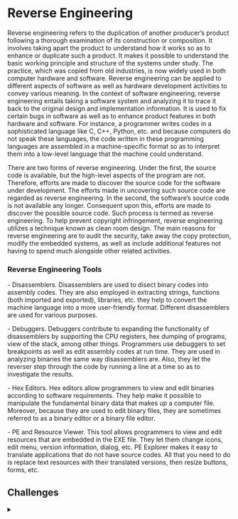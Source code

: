 <H1>Reverse Engineering</H1>
<p></p>
Reverse engineering refers to the duplication of another producer’s product following a thorough examination of its construction or composition. It involves taking apart the product to understand how it works so as to enhance or duplicate such a product. It makes it possible to understand the basic working principle and structure of the systems under study. The practice, which was copied from old industries, is now widely used in both computer hardware and software. Reverse engineering can be applied to different aspects of software as well as hardware development activities to convey various meaning. In the context of software engineering, reverse engineering entails taking a software system and analyzing it to trace it back to the original design and implementation information. It is used to fix certain bugs in software as well as to enhance product features in both hardware and software. For instance, a programmer writes codes in a sophisticated language like C, C++, Python, etc. and because computers do not speak these languages, the code written in these programming languages are assembled in a machine-specific format so as to interpret them into a low-level language that the machine could understand.
<p></p>
There are two forms of reverse engineering. Under the first, the source code is available, but the high-level aspects of the program are not. Therefore, efforts are made to discover the source code for the software under development. The efforts made in uncovering such source code are regarded as reverse engineering. In the second, the software’s source code is not available any longer. Consequent upon this, efforts are made to discover the possible source code. Such process is termed as reverse engineering. To help prevent copyright infringement, reverse engineering utilizes a technique known as clean room design. The main reasons for reverse engineering are to audit the security, take away the copy protection, modify the embedded systems, as well as include additional features not having to spend much alongside other related activities.
<p></p>
<H3>Reverse Engineering Tools</H3>
<p></p>
- Disassemblers. Disassemblers are used to disect binary codes into assembly codes. They are also employed in extracting strings, functions (both imported and exported), libraries, etc. they help to convert the machine language into a more user-friendly format. Different disassemblers are used for various purposes.
<p></p>
- Debuggers. Debuggers contribute to expanding the functionality of disassemblers by supporting the CPU registers, hex dumping of programs, view of the stack, among other things. Programmers use debuggers to set breakpoints as well as edit assembly codes at run time. They are used in analyzing binaries the same way disassemblers are. Also, they let the reverser step through the code by running a line at a time so as to investigate the results.
<p></p>
- Hex Editors. Hex editors allow programmers to view and edit binaries according to software requirements. They help make it possible to manipulate the fundamental binary data that makes up a computer file. Moreover, because they are used to edit binary files, they are sometimes referred to as a binary editor or a binary file editor.
<p></p>
- PE and Resource Viewer. This tool allows programmers to view and edit resources that are embedded in the EXE file. They let them change icons, edit menu, version information, dialog, etc. PE Explorer makes it easy to translate applications that do not have source codes. All that you need to do is replace text resources with their translated versions, then resize buttons, forms, etc.
<p></p>
<H2>Challenges</H2>
<details>
    <summary></summary>
<p></p>
<details>
    <summary>CSC</summary>
<p></p>
<details>
    <summary>CSC - 2020</summary>
<p></p>
<a href="https://github.com/Shadow-Admins/Cyber_Club/tree/main/Starting_Point/Crypto/Challenges/CSC_2020/Respond_Quickly_Or_The_Puppy_Gets_It" rel="nofollow">Respond Quickly Or The Puppy Gets It</a>
<p></p>
Respond Quickly Or The Puppy Gets It was a 50pt crypto challenge from the CSC 2020.
<p></p>
<hr>
<p></p>
<a href="https://github.com/Shadow-Admins/Cyber_Club/tree/main/Starting_Point/Crypto/Challenges/CSC_2020/Su-code-ku" rel="nofollow">Su-code-ku</a>
<p></p>
Su-code-ku was a 50pt crypto challenge from the CSC 2020.
<p></p>
<hr>
<p></p>